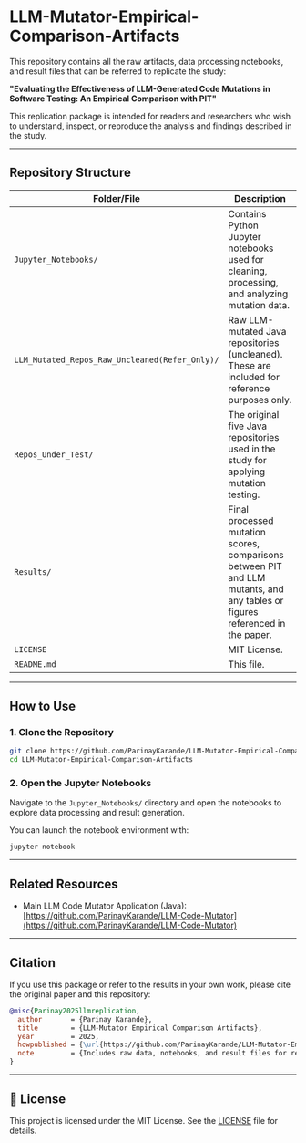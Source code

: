 # LLM-Mutator-Empirical-Comparison-Artifacts

This repository contains all the raw artifacts, data processing notebooks, and result files that can be referred to replicate the study:

**"Evaluating the Effectiveness of LLM-Generated Code Mutations in Software Testing: An Empirical Comparison with PIT"**

This replication package is intended for readers and researchers who wish to understand, inspect, or reproduce the analysis and findings described in the study.

---

## Repository Structure

| Folder/File | Description                                                                                                                 |
|-------------|-----------------------------------------------------------------------------------------------------------------------------|
| `Jupyter_Notebooks/` | Contains Python Jupyter notebooks used for cleaning, processing, and analyzing mutation data.                               |
| `LLM_Mutated_Repos_Raw_Uncleaned(Refer_Only)/` | Raw LLM-mutated Java repositories (uncleaned). These are included for reference purposes only.                              |
| `Repos_Under_Test/` | The original five Java repositories used in the study for applying mutation testing.                                        |
| `Results/` | Final processed mutation scores, comparisons between PIT and LLM mutants, and any tables or figures referenced in the paper. |
| `LICENSE` | MIT License.                                                                                                                |
| `README.md` | This file.                                                                      |

---

## How to Use

### 1. Clone the Repository

```bash
git clone https://github.com/ParinayKarande/LLM-Mutator-Empirical-Comparison-Artifacts.git
cd LLM-Mutator-Empirical-Comparison-Artifacts
```

### 2. Open the Jupyter Notebooks

Navigate to the `Jupyter_Notebooks/` directory and open the notebooks to explore data processing and result generation.

You can launch the notebook environment with:

```bash
jupyter notebook
```

---

## Related Resources

-  Main LLM Code Mutator Application (Java): [https://github.com/ParinayKarande/LLM-Code-Mutator](https://github.com/ParinayKarande/LLM-Code-Mutator)

---

## Citation

If you use this package or refer to the results in your own work, please cite the original paper and this repository:

```bibtex
@misc{Parinay2025llmreplication,
  author       = {Parinay Karande},
  title        = {LLM-Mutator Empirical Comparison Artifacts},
  year         = 2025,
  howpublished = {\url{https://github.com/ParinayKarande/LLM-Mutator-Empirical-Comparison-Artifacts}},
  note         = {Includes raw data, notebooks, and result files for reproducibility}
}
```

---

## 🪪 License

This project is licensed under the MIT License. See the [LICENSE](LICENSE) file for details.